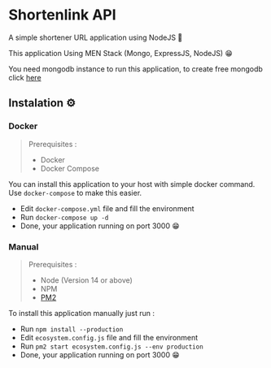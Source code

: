 # Shortenlink API
A simple shortener URL application using NodeJS 💚

This application Using MEN Stack (Mongo, ExpressJS, NodeJS) 😁

You need mongodb instance to run this application, to create free mongodb click [here](https://www.mongodb.com/cloud/atlas)

## Instalation ⚙️

### Docker
> Prerequisites :  
> - Docker
> - Docker Compose


You can install this application to your host with simple docker command. 
Use `docker-compose` to make this easier.
- Edit `docker-compose.yml` file and fill the environment
- Run `docker-compose up -d`
- Done, your application running on port 3000 😁

### Manual
> Prerequisites :  
> - Node (Version 14 or above)
> - NPM
> - [PM2](https://pm2.keymetrics.io/)

To install this application manually just run :
- Run `npm install --production`
- Edit `ecosystem.config.js` file and fill the environment
- Run `pm2 start ecosystem.config.js --env production`
- Done, your application running on port 3000 😁
